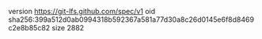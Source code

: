version https://git-lfs.github.com/spec/v1
oid sha256:399a512d0ab0994318b592367a581a77d30a8c26d0145e6f8d8469c2e8b85c82
size 2882
